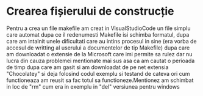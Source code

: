 # Crearea fișierului de construcție
Pentru a crea un file makefile am creat in VisualStudioCode un file simplu care automat dupa ce il redenumesti Makefile 
isi schimba formatul, dupa care am intalnit unele dificultati care au intins procesul in sine (era vorba de accesul de writting al userului
a documentelor de tip Makefile) dupa care am downloadat o extensie de la Microsoft care imi permite sa rulez dar nu lucra din cauza problemei mentionate mai sus asa ca am cautat o perioada de timp dupa care am gasit si am downloadat de pe net extensia  "Chocolatey" si deja folosind codul exemplu si testand de cateva ori cum functioneaza am reusit sa fac totul sa functioneze.Mentionez am schimbat in loc de "rm" cum era in exemplu in "del" versiunea pentru windows
